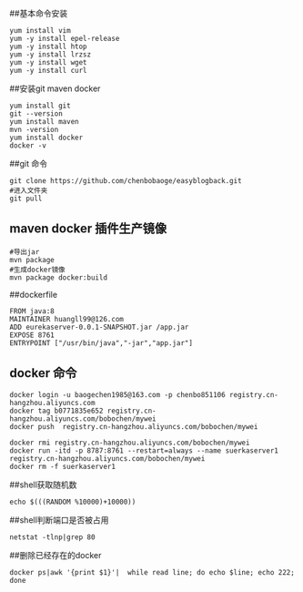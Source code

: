 ##基本命令安装
```shell
yum install vim
yum -y install epel-release  
yum -y install htop
yum -y install lrzsz
yum -y install wget
yum -y install curl
```

##安装git maven docker
```shell
yum install git
git --version
yum install maven
mvn -version
yum install docker
docker -v
```

##git 命令
```
git clone https://github.com/chenbobaoge/easyblogback.git
#进入文件夹
git pull
```

## maven docker 插件生产镜像
```
#导出jar
mvn package
#生成docker镜像
mvn package docker:build
```
##dockerfile
```
FROM java:8
MAINTAINER huangll99@126.com
ADD eurekaserver-0.0.1-SNAPSHOT.jar /app.jar
EXPOSE 8761
ENTRYPOINT ["/usr/bin/java","-jar","app.jar"]
```

## docker 命令
```
docker login -u baogechen1985@163.com -p chenbo851106 registry.cn-hangzhou.aliyuncs.com
docker tag b0771835e652 registry.cn-hangzhou.aliyuncs.com/bobochen/mywei
docker push  registry.cn-hangzhou.aliyuncs.com/bobochen/mywei

docker rmi registry.cn-hangzhou.aliyuncs.com/bobochen/mywei
docker run -itd -p 8787:8761 --restart=always --name suerkaserver1 registry.cn-hangzhou.aliyuncs.com/bobochen/mywei
docker rm -f suerkaserver1
```

##shell获取随机数
```
echo $(((RANDOM %10000)+10000))
```

##shell判断端口是否被占用
```
netstat -tlnp|grep 80
```

##删除已经存在的docker 
```
docker ps|awk '{print $1}'|  while read line; do echo $line; echo 222; done
```
